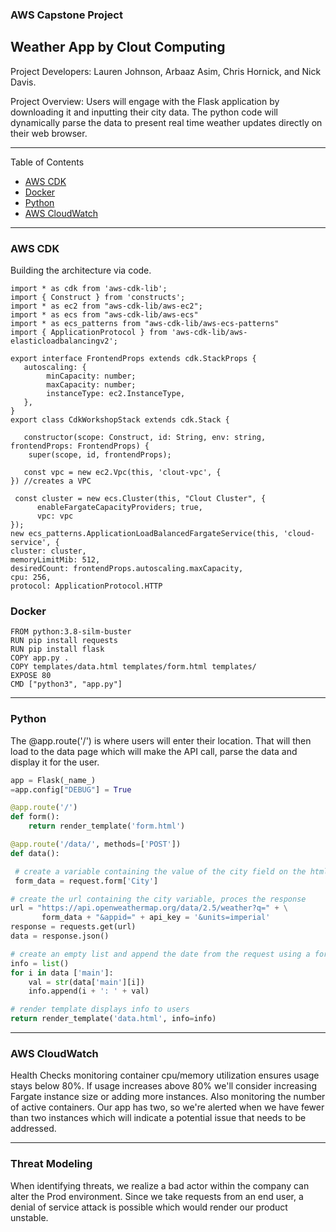 ### AWS Capstone Project 
## Weather App by Clout Computing 

Project Developers: Lauren Johnson, Arbaaz Asim, Chris Hornick, and Nick Davis.

Project Overview: Users will engage with the Flask application by downloading it and inputting their city data. The python code will dynamically parse the data to present real time weather updates directly on their web browser. 

---

Table of Contents
- [AWS CDK](#aws-cdk)
- [Docker](#docker)
- [Python](#python)
- [AWS CloudWatch](#aws-cloudwatch)
  
---

### AWS CDK 
Building the architecture via code. 

```cdk
import * as cdk from 'aws-cdk-lib';
import { Construct } from 'constructs';
import * as ec2 from "aws-cdk-lib/aws-ec2";
import * as ecs from "aws-cdk-lib/aws-ecs"
import * as ecs_patterns from "aws-cdk-lib/aws-ecs-patterns"
import { ApplicationProtocol } from 'aws-cdk-lib/aws-elasticloadbalancingv2';

export interface FrontendProps extends cdk.StackProps {
   autoscaling: {
        minCapacity: number;
        maxCapacity: number;
        instanceType: ec2.InstanceType,
   },
}
export class CdkWorkshopStack extends cdk.Stack {

   constructor(scope: Construct, id: String, env: string,  frontendProps: FrontendProps) {
    super(scope, id, frontendProps);

   const vpc = new ec2.Vpc(this, 'clout-vpc', {
}) //creates a VPC

 const cluster = new ecs.Cluster(this, "Clout Cluster", {
      enableFargateCapacityProviders; true,
      vpc: vpc
});
new ecs_patterns.ApplicationLoadBalancedFargateService(this, 'cloud-service', {
cluster: cluster,
memoryLimitMib: 512,
desiredCount: frontendProps.autoscaling.maxCapacity,
cpu: 256,
protocol: ApplicationProtocol.HTTP
```
### Docker

```docker
FROM python:3.8-silm-buster
RUN pip install requests
RUN pip install flask
COPY app.py .
COPY templates/data.html templates/form.html templates/
EXPOSE 80
CMD ["python3", "app.py"]
```

---

### Python
The @app.route('/') is where users will enter their location. That will then load to the data page which will make the API call, parse the data and display it for the user. 

```python
app = Flask(_name_)
=app.config["DEBUG"] = True

@app.route('/')
def form():
    return render_template('form.html')

@app.route('/data/', methods=['POST'])
def data():

 # create a variable containing the value of the city field on the html form
 form_data = request.form['City']

# create the url containing the city variable, proces the response
url = "https://api.openweathermap.org/data/2.5/weather?q=" + \
       form_data + "&appid=" + api_key = '&units=imperial'
response = requests.get(url)
data = response.json()

# create an empty list and append the date from the request using a for loop
info = list()
for i in data ['main']:
    val = str(data['main'][i])
    info.append(i + ': ' + val)

# render template displays info to users
return render_template('data.html', info=info)
```

---

### AWS CloudWatch

Health Checks monitoring container cpu/memory utilization ensures usage stays below 80%. If usage increases above 80% we'll consider increasing Fargate instance size or adding more instances. Also monitoring the number of active containers. Our app has two, so we're alerted when we have fewer than two instances which will indicate a potential issue that needs to be addressed. 

---

### Threat Modeling 

When identifying threats, we realize a bad actor within the company can alter the Prod environment. Since we take requests from an end user, a denial of service attack is possible which would render our product unstable.
